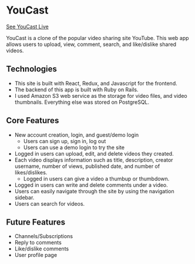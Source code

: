 # YouCast

[See YouCast Live](https://you-cast.herokuapp.com/#/)

YouCast is a clone of the popular video sharing site YouTube. This web app allows users to upload, view, comment, search, and like/dislike shared videos.

## Technologies

* This site is built with React, Redux, and Javascript for the frontend.
* The backend of this app is built with Ruby on Rails.
* I used Amazon S3 web service as the storage for video files, and video thumbnails. Everything else was stored on PostgreSQL.


## Core Features
* New account creation, login, and guest/demo login
  * Users can sign up, sign in, log out
  * Users can use a demo login to try the site
* Logged in users can upload, edit, and delete videos they created.
* Each video displays information such as title, description, creator username, number of views, published date, and number of likes/dislikes.
  * Logged in users can give a video a thumbup or thumbdown.
* Logged in users can write and delete comments under a video.
* Users can easily navigate through the site by using the navigation sidebar.
* Users can search for videos.

## Future Features
* Channels/Subscriptions
* Reply to comments
* Like/dislike comments
* User profile page

